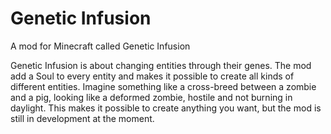 Genetic Infusion
=========

A mod for Minecraft called Genetic Infusion

Genetic Infusion is about changing entities through their genes. 
The mod add a Soul to every entity and makes it possible to create all kinds of different entities. Imagine something like a cross-breed between a zombie and a pig, looking like a deformed zombie, hostile and not burning in daylight. This makes it possible to create anything you want, but the mod is still in development at the moment.
